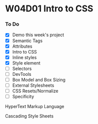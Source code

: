 # W04D01 Intro to CSS

### To Do
* [x] Demo this week's project
* [x] Semantic Tags
* [x] Attributes
* [x] Intro to CSS
* [x] Inline styles
* [x] Style element
* [ ] Selectors
* [ ] DevTools
* [ ] Box Model and Box Sizing
* [ ] External Stylesheets
* [ ] CSS Resets/Normalize
* [ ] Specificity

HyperText Markup Language

Cascading Style Sheets













# 
